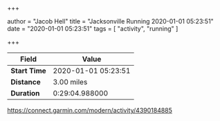 +++

author = "Jacob Hell"
title = "Jacksonville Running 2020-01-01 05:23:51"
date = "2020-01-01 05:23:51"
tags = [
    "activity", "running"
]

+++

<!--more-->

|Field  |Value  |
|--- | --- |
|**Start Time**|2020-01-01 05:23:51|
|**Distance**|3.00 miles|
|**Duration**|0:29:04.988000|

https://connect.garmin.com/modern/activity/4390184885